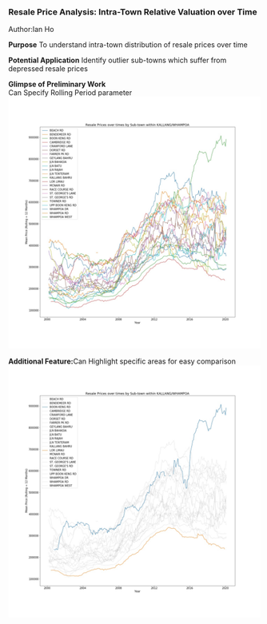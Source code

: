 ### Resale Price Analysis: Intra-Town Relative Valuation over Time
Author:Ian Ho


<b>Purpose</b>
To understand intra-town distribution of resale prices over time<br>

<b>Potential Application</b>
Identify outlier sub-towns which suffer from depressed resale prices<br>

<b>Glimpse of Preliminary Work</b><br>
Can Specify Rolling Period parameter
![](diagrams/KALLANG-WHAMPOA_roll_12.jpg)

<b>Additional Feature:</b>Can Highlight specific areas for easy comparison
![](diagrams/KALLANG-WHAMPOA_roll_12_FOCUS.jpg)
